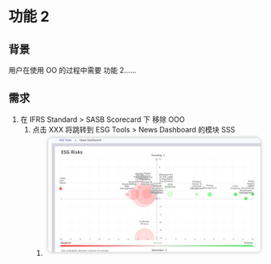 # 功能 2

## 背景

用户在使用 OO 的过程中需要 功能 2……

## 需求

1. 在 IFRS Standard > SASB Scorecard 下 移除 OOO
   1. 点击 XXX 将跳转到 ESG Tools > News Dashboard 的模块 SSS
      1. ![new dashboard xx](assets/news%20dashboard%20xx.jpg)

